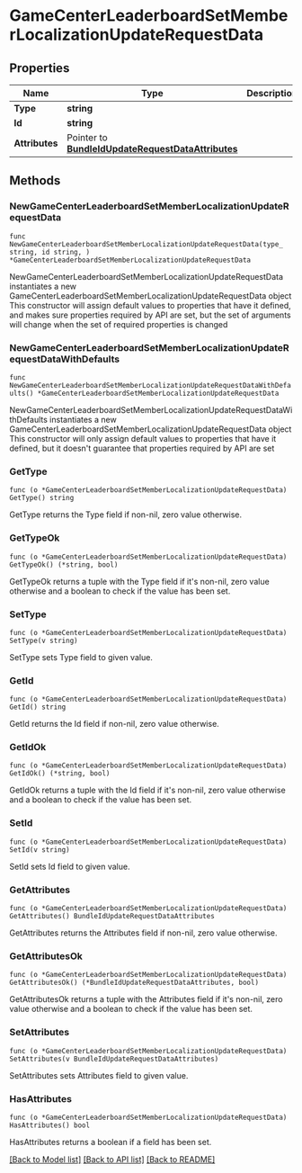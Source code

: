 # GameCenterLeaderboardSetMemberLocalizationUpdateRequestData

## Properties

Name | Type | Description | Notes
------------ | ------------- | ------------- | -------------
**Type** | **string** |  | 
**Id** | **string** |  | 
**Attributes** | Pointer to [**BundleIdUpdateRequestDataAttributes**](BundleIdUpdateRequestDataAttributes.md) |  | [optional] 

## Methods

### NewGameCenterLeaderboardSetMemberLocalizationUpdateRequestData

`func NewGameCenterLeaderboardSetMemberLocalizationUpdateRequestData(type_ string, id string, ) *GameCenterLeaderboardSetMemberLocalizationUpdateRequestData`

NewGameCenterLeaderboardSetMemberLocalizationUpdateRequestData instantiates a new GameCenterLeaderboardSetMemberLocalizationUpdateRequestData object
This constructor will assign default values to properties that have it defined,
and makes sure properties required by API are set, but the set of arguments
will change when the set of required properties is changed

### NewGameCenterLeaderboardSetMemberLocalizationUpdateRequestDataWithDefaults

`func NewGameCenterLeaderboardSetMemberLocalizationUpdateRequestDataWithDefaults() *GameCenterLeaderboardSetMemberLocalizationUpdateRequestData`

NewGameCenterLeaderboardSetMemberLocalizationUpdateRequestDataWithDefaults instantiates a new GameCenterLeaderboardSetMemberLocalizationUpdateRequestData object
This constructor will only assign default values to properties that have it defined,
but it doesn't guarantee that properties required by API are set

### GetType

`func (o *GameCenterLeaderboardSetMemberLocalizationUpdateRequestData) GetType() string`

GetType returns the Type field if non-nil, zero value otherwise.

### GetTypeOk

`func (o *GameCenterLeaderboardSetMemberLocalizationUpdateRequestData) GetTypeOk() (*string, bool)`

GetTypeOk returns a tuple with the Type field if it's non-nil, zero value otherwise
and a boolean to check if the value has been set.

### SetType

`func (o *GameCenterLeaderboardSetMemberLocalizationUpdateRequestData) SetType(v string)`

SetType sets Type field to given value.


### GetId

`func (o *GameCenterLeaderboardSetMemberLocalizationUpdateRequestData) GetId() string`

GetId returns the Id field if non-nil, zero value otherwise.

### GetIdOk

`func (o *GameCenterLeaderboardSetMemberLocalizationUpdateRequestData) GetIdOk() (*string, bool)`

GetIdOk returns a tuple with the Id field if it's non-nil, zero value otherwise
and a boolean to check if the value has been set.

### SetId

`func (o *GameCenterLeaderboardSetMemberLocalizationUpdateRequestData) SetId(v string)`

SetId sets Id field to given value.


### GetAttributes

`func (o *GameCenterLeaderboardSetMemberLocalizationUpdateRequestData) GetAttributes() BundleIdUpdateRequestDataAttributes`

GetAttributes returns the Attributes field if non-nil, zero value otherwise.

### GetAttributesOk

`func (o *GameCenterLeaderboardSetMemberLocalizationUpdateRequestData) GetAttributesOk() (*BundleIdUpdateRequestDataAttributes, bool)`

GetAttributesOk returns a tuple with the Attributes field if it's non-nil, zero value otherwise
and a boolean to check if the value has been set.

### SetAttributes

`func (o *GameCenterLeaderboardSetMemberLocalizationUpdateRequestData) SetAttributes(v BundleIdUpdateRequestDataAttributes)`

SetAttributes sets Attributes field to given value.

### HasAttributes

`func (o *GameCenterLeaderboardSetMemberLocalizationUpdateRequestData) HasAttributes() bool`

HasAttributes returns a boolean if a field has been set.


[[Back to Model list]](../README.md#documentation-for-models) [[Back to API list]](../README.md#documentation-for-api-endpoints) [[Back to README]](../README.md)


